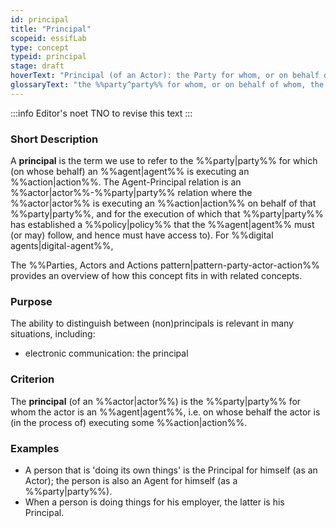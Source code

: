 ```yaml
---
id: principal
title: "Principal"
scopeid: essifLab
type: concept
typeid: principal
stage: draft
hoverText: "Principal (of an Actor): the Party for whom, or on behalf of whom, the Actor is executing an Action (this Actor is then called an Agent of that Party)."
glossaryText: "the %%party^party%% for whom, or on behalf of whom, the %%actor^actor%% is executing an %%action^action%% (this %%actor^actor%% is then called an %%agent^agent%% of that %%party^party%%)."
---
```


:::info Editor's noet
TNO to revise this text
:::

### Short Description
A **principal** is the term we use to refer to the %%party|party%% for which (on whose behalf) an %%agent|agent%% is executing an %%action|action%%. The Agent-Principal relation is an %%actor|actor%%-%%party|party%% relation where the %%actor|actor%% is executing an %%action|action%% on behalf of that %%party|party%%, and for the execution of which that %%party|party%% has established a %%policy|policy%% that the %%agent|agent%% must (or may) follow, and hence must have access to). For %%digital agents|digital-agent%%, 

The %%Parties, Actors and Actions pattern|pattern-party-actor-action%% provides an overview of how this concept fits in with related concepts.

### Purpose
The ability to distinguish between (non)principals is relevant in many situations, including:
- electronic communication: the principal 

### Criterion
The **principal** (of an %%actor|actor%%) is the %%party|party%% for whom the actor is an %%agent|agent%%, i.e. on whose behalf the actor is (in the process of) executing some %%action|action%%.

### Examples

- A person that is 'doing its own things' is the Principal for himself (as an Actor); the person is also an Agent for himself (as a %%party|party%%).
- When a person is doing things for his employer, the latter is his Principal.
